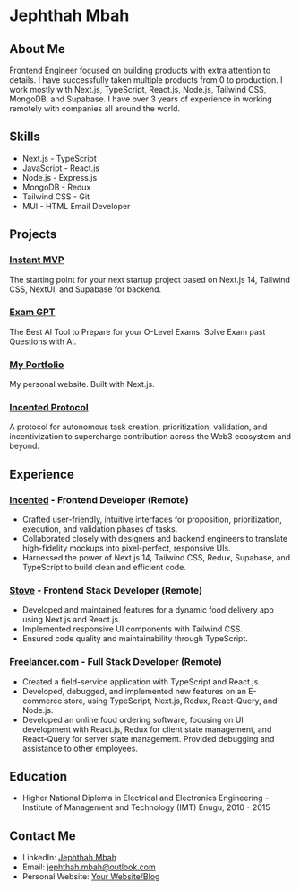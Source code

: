 # Jephthah Mbah

## About Me

Frontend Engineer focused on building products with extra attention to details. I have successfully taken multiple products from 0 to production. I work mostly with Next.js, TypeScript, React.js, Node.js, Tailwind CSS, MongoDB, and Supabase. I have over 3 years of experience in working remotely with companies all around the world.

## Skills

- Next.js       - TypeScript
- JavaScript    - React.js
- Node.js       - Express.js
- MongoDB       - Redux
- Tailwind CSS  - Git
- MUI           - HTML Email Developer

## Projects

### [Instant MVP](link-to-instant-mvp-repo)
The starting point for your next startup project based on Next.js 14, Tailwind CSS, NextUI, and Supabase for backend.

### [Exam GPT](link-to-exam-gpt-repo)
The Best AI Tool to Prepare for your O-Level Exams. Solve Exam past Questions with AI.

### [My Portfolio](link-to-portfolio-repo)
My personal website. Built with Next.js.

### [Incented Protocol](link-to-incented-protocol-repo)
A protocol for autonomous task creation, prioritization, validation, and incentivization to supercharge contribution across the Web3 ecosystem and beyond.

## Experience

### [Incented](https://www.incented.com) - Frontend Developer (Remote)
- Crafted user-friendly, intuitive interfaces for proposition, prioritization, execution, and validation phases of tasks.
- Collaborated closely with designers and backend engineers to translate high-fidelity mockups into pixel-perfect, responsive UIs.
- Harnessed the power of Next.js 14, Tailwind CSS, Redux, Supabase, and TypeScript to build clean and efficient code.

### [Stove](https://www.stove.com) - Frontend Stack Developer (Remote)
- Developed and maintained features for a dynamic food delivery app using Next.js and React.js.
- Implemented responsive UI components with Tailwind CSS.
- Ensured code quality and maintainability through TypeScript.

### [Freelancer.com](https://www.freelancer.com) - Full Stack Developer (Remote)
- Created a field-service application with TypeScript and React.js.
- Developed, debugged, and implemented new features on an E-commerce store, using TypeScript, Next.js, Redux, React-Query, and Node.js.
- Developed an online food ordering software, focusing on UI development with React.js, Redux for client state management, and React-Query for server state management. Provided debugging and assistance to other employees.

## Education

- Higher National Diploma in Electrical and Electronics Engineering - Institute of Management and Technology (IMT) Enugu, 2010 - 2015

## Contact Me

- LinkedIn: [Jephthah Mbah](https://www.linkedin.com/in/jephthah-mbah/)
- Email: [jephthah.mbah@outlook.com](mailto:jephthah.mbah@outlook.com)
- Personal Website: [Your Website/Blog](https://jephthah-cv.vercel.app/)

